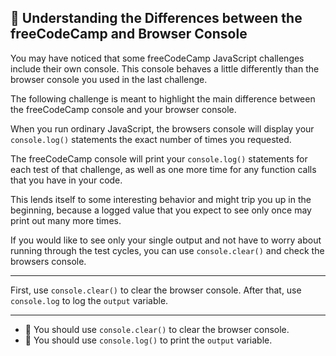 🚀 Understanding the Differences between the freeCodeCamp and Browser Console
-----------------------------------------------------------------------------

You may have noticed that some freeCodeCamp JavaScript challenges include their own console. This console behaves a little differently than the browser console you used in the last challenge.

The following challenge is meant to highlight the main difference between the freeCodeCamp console and your browser console.

When you run ordinary JavaScript, the browsers console will display your `console.log()` statements the exact number of times you requested.

The freeCodeCamp console will print your `console.log()` statements for each test of that challenge, as well as one more time for any function calls that you have in your code.

This lends itself to some interesting behavior and might trip you up in the beginning, because a logged value that you expect to see only once may print out many more times.

If you would like to see only your single output and not have to worry about running through the test cycles, you can use `console.clear()` and check the browsers console.

* * *

First, use `console.clear()` to clear the browser console. After that, use `console.log` to log the `output` variable.

* * *

*   🧪 You should use `console.clear()` to clear the browser console.
*   🧪 You should use `console.log()` to print the `output` variable.